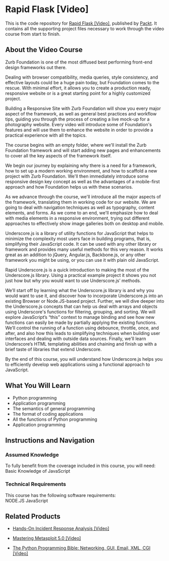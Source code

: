 # Rapid Flask [Video]
This is the code repository for [Rapid Flask [Video]](https://www.packtpub.com/application-development/rapid-flask-video?utm_source=github&utm_medium=repository&utm_campaign=9781783554256), published by [Packt](https://www.packtpub.com/?utm_source=github). It contains all the supporting project files necessary to work through the video course from start to finish.
## About the Video Course
Zurb Foundation is one of the most diffused best performing front-end design frameworks out there.

Dealing with browser compatibility, media queries, style consistency, and effective layouts could be a huge pain today, but Foundation comes to the rescue. With minimal effort, it allows you to create a production ready, responsive website or is a great starting point for a highly customized project.

Building a Responsive Site with Zurb Foundation will show you every major aspect of the framework, as well as general best practices and workflow tips, guiding you through the process of creating a live mock-up for a photography website. Every video will introduce some of Foundation's features and will use them to enhance the website in order to provide a practical experience with all the topics.

The course begins with an empty folder, where we'll install the Zurb Foundation framework and will start adding new pages and enhancements to cover all the key aspects of the framework itself.

We begin our journey by explaining why there is a need for a framework, how to set up a modern working environment, and how to scaffold a new project with Zurb Foundation. We'll then immediately introduce some responsive design key concept as well as the advantages of a mobile-first approach and how Foundation helps us with these scenarios.

As we advance through the course, we'll introduce all the major aspects of the framework, translating them in working code for our website. We are going to deal with navigation techniques as well as typography, content elements, and forms. As we come to an end, we'll emphasize how to deal with media elements in a responsive environment, trying out different approaches to effectively show image galleries both on desktop and mobile.

Underscore.js is a library of utility functions for JavaScript that helps to minimize the complexity most users face in building programs, that is, simplifying their JavaScript code. It can be used with any other library or framework and provides many useful methods for this very reason. It works great as an addition to jQuery, Angular.js, Backbone.js, or any other framework you might be using, or you can use it with plain old JavaScript.

Rapid Underscore.js is a quick introduction to making the most of the Underscore.js library. Using a practical example project it shows you not just how but why you would want to use Underscore.js’ methods.

We’ll start off by learning what the Underscore.js library is and why you would want to use it, and discover how to incorporate Underscore.js into an existing Browser or Node.JS-based project. Further, we will dive deeper into the Underscore.js concepts that can help us deal with arrays and objects using Underscore's functions for filtering, grouping, and sorting. We will explore JavaScript’s “this” context to manage binding and see how new functions can easily be made by partially applying the existing functions. We’ll control the running of a function using debounce, throttle, once, and after, and also how this leads to simplifying techniques when building user interfaces and dealing with outside data sources. Finally, we'll learn Underscore’s HTML templating abilities and chaining and finish up with a brief taste of libraries that extend Underscore.

By the end of this course, you will understand how Underscore.js helps you to efficiently develop web applications using a functional approach to JavaScript.

<H2>What You Will Learn</H2>
<DIV class=book-info-will-learn-text>
<UL>
<LI>Python programming 
<LI>Application programming 
<LI>The semantics of general programming 
<LI>The format of coding applications 
<LI>All the functions of Python programming 
<LI>Application programming </LI></UL></DIV>

## Instructions and Navigation
### Assumed Knowledge
To fully benefit from the coverage included in this course, you will need:<br/>
Basic Knowledge of JavaScript

### Technical Requirements
This course has the following software requirements:<br/>
NODE.JS
JavaScript

## Related Products
* [Hands-On Incident Response Analysis [Video]](https://www.packtpub.com/networking-and-servers/hands-incident-response-analysis-video?utm_source=github&utm_medium=repository&utm_campaign=9781838552046)

* [Mastering Metasploit 5.0 [Video]](https://www.packtpub.com/networking-and-servers/mastering-metasploit-50-video?utm_source=github&utm_medium=repository&utm_campaign=9781838551544)

* [The Python Programming Bible: Networking, GUI, Email, XML, CGI [Video]](https://www.packtpub.com/application-development/python-programming-bible-networking-gui-email-xml-cgi-video?utm_source=github&utm_medium=repository&utm_campaign=9781838559960)

